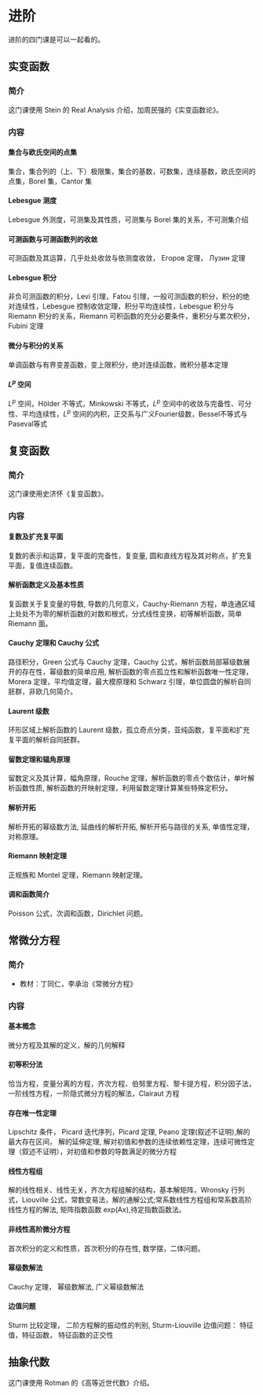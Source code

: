 # 进阶

进阶的四门课是可以一起看的。

## 实变函数

### 简介

这门课使用 Stein 的 Real Analysis 介绍，加周民强的《实变函数论》。

### 内容

#### 集合与欧氏空间的点集

集合，集合列的（上、下）极限集，集合的基数，可数集，连续基数，欧氏空间的点集，Borel 集，Cantor 集

#### Lebesgue 测度

Lebesgue 外测度，可测集及其性质，可测集与 Borel 集的关系，不可测集介绍

#### 可测函数与可测函数列的收敛

可测函数及其运算，几乎处处收敛与依测度收敛， Егоров 定理， Лузин 定理

#### Lebesgue 积分

非负可测函数的积分，Levi 引理，Fatou 引理，一般可测函数的积分，积分的绝对连续性，Lebesgue 控制收敛定理，积分平均连续性，Lebesgue 积分与 Riemann 积分的关系，Riemann 可积函数的充分必要条件，重积分与累次积分，Fubini 定理

#### 微分与积分的关系

单调函数与有界变差函数，变上限积分，绝对连续函数，微积分基本定理

#### $L^p$ 空间

$L^p$ 空间，Hölder 不等式，Minkowski 不等式，$L^p$ 空间中的收敛与完备性、可分性、平均连续性，$L^p$ 空间的内积，正交系与广义Fourier级数，Bessel不等式与Paseval等式

## 复变函数

### 简介

这门课使用史济怀《复变函数》。

### 内容

#### 复数及扩充复平面

复数的表示和运算，复平面的完备性，复变量, 圆和直线方程及其对称点，扩充复平面，复值连续函数。

#### 解析函数定义及基本性质

复函数关于复变量的导数, 导数的几何意义，Cauchy-Riemann 方程，单连通区域上处处不为零的解析函数的对数和根式，分式线性变换，初等解析函数，简单 Riemann 面。

#### Cauchy 定理和 Cauchy 公式

路径积分，Green 公式与 Cauchy 定理，Cauchy 公式，解析函数局部幂级数展开的存在性，幂级数的简单应用, 解析函数的零点孤立性和解析函数唯一性定理，Morera 定理，平均值定理，最大模原理和 Schwarz 引理，单位圆盘的解析自同胚群，非欧几何简介。

#### Laurent 级数

环形区域上解析函数的 Laurent 级数，孤立奇点分类，亚纯函数，复平面和扩充复平面的解析自同胚群。

#### 留数定理和辐角原理

留数定义及其计算，幅角原理，Rouche 定理，解析函数的零点个数估计，单叶解析函数性质, 解析函数的开映射定理，利用留数定理计算某些特殊定积分。

#### 解析开拓

解析开拓的幂级数方法, 延曲线的解析开拓, 解析开拓与路径的关系, 单值性定理， 对称原理。

#### Riemann 映射定理

正规族和 Montel 定理，Riemann 映射定理。

#### 调和函数简介

Poisson 公式，次调和函数，Dirichlet 问题。

## 常微分方程

### 简介

* 教材：丁同仁，李承治《常微分方程》

### 内容

#### 基本概念

微分方程及其解的定义，解的几何解释

#### 初等积分法

恰当方程，变量分离的方程，齐次方程、伯努里方程、黎卡提方程，积分因子法，一阶线性方程，一阶隐式微分方程的解法，Clairaut 方程

#### 存在唯一性定理

Lipschitz 条件， Picard 迭代序列，Picard 定理, Peano 定理(叙述不证明),解的最大存在区间， 解的延伸定理, 解对初值和参数的连续依赖性定理，连续可微性定理（叙述不证明），对初值和参数的导数满足的微分方程

#### 线性方程组

解的线性相关、线性无关，齐次方程组解的结构，基本解矩阵，Wronsky 行列式，Liouville 公式，常数变易法，解的通解公式;常系数线性方程组和常系数高阶线性方程的解法, 矩阵指数函数 exp(Ax),待定指数函数法。

#### 非线性高阶微分方程

首次积分的定义和性质，首次积分的存在性, 数学摆，二体问题。

#### 幂级数解法

Cauchy 定理， 幂级数解法, 广义幂级数解法

#### 边值问题

Sturm 比较定理， 二阶方程解的振动性的判别, Sturm-Liouville 边值问题： 特征值，特征函数， 特征函数的正交性

## 抽象代数

这门课使用 Rotman 的《高等近世代数》介绍。
